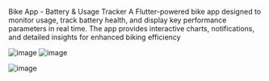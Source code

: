 Bike App - Battery & Usage Tracker
A Flutter-powered bike app designed to monitor usage, track battery health, and display key performance parameters in real time. The app provides interactive charts, notifications, and detailed insights for enhanced biking efficiency

![image](https://github.com/user-attachments/assets/a28bbd2d-e3d7-4876-b9ae-f2e83f206c69)
 ![image](https://github.com/user-attachments/assets/9cc2e838-25aa-4e66-9430-d45fbcc64364)

![image](https://github.com/user-attachments/assets/27957066-da24-4c0a-8ea4-439fffc844aa)
